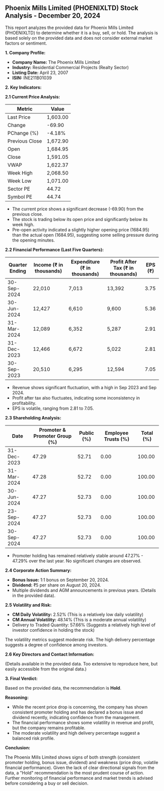 ## Phoenix Mills Limited (PHOENIXLTD) Stock Analysis - December 20, 2024

This report analyzes the provided data for Phoenix Mills Limited (PHOENIXLTD) to determine whether it is a buy, sell, or hold.  The analysis is based solely on the provided data and does not consider external market factors or sentiment.

**1. Company Profile:**

* **Company Name:** The Phoenix Mills Limited
* **Industry:** Residential Commercial Projects (Realty Sector)
* **Listing Date:** April 23, 2007
* **ISIN:** INE211B01039


**2. Key Indicators:**

**2.1 Current Price Analysis:**

| Metric             | Value      |
|----------------------|-------------|
| Last Price          | 1,603.00    |
| Change              | -69.90      |
| PChange (%)         | -4.18%      |
| Previous Close      | 1,672.90    |
| Open                | 1,684.95    |
| Close               | 1,591.05    |
| VWAP                | 1,622.37    |
| Week High           | 2,068.50    |
| Week Low            | 1,071.00    |
| Sector PE           | 44.72       |
| Symbol PE           | 44.74       |


* The current price shows a significant decrease (-69.90) from the previous close.
* The stock is trading below its open price and significantly below its week high.
* Pre-open activity indicated a slightly higher opening price (1684.95) than the actual open (1684.95), suggesting some selling pressure during the opening minutes.


**2.2 Financial Performance (Last Five Quarters):**

| Quarter Ending     | Income (₹ in thousands) | Expenditure (₹ in thousands) | Profit After Tax (₹ in thousands) | EPS (₹) |
|----------------------|--------------------------|-----------------------------|---------------------------------|---------|
| 30-Sep-2024         | 22,010                  | 7,013                       | 13,392                             | 3.75    |
| 30-Jun-2024         | 12,427                  | 6,610                       | 9,600                              | 5.36    |
| 31-Mar-2024         | 12,089                  | 6,352                       | 5,287                              | 2.91    |
| 31-Dec-2023         | 12,466                  | 6,672                       | 5,022                              | 2.81    |
| 30-Sep-2023         | 20,510                  | 6,295                       | 12,594                             | 7.05    |

* Revenue shows significant fluctuation, with a high in Sep 2023 and Sep 2024.
* Profit after tax also fluctuates, indicating some inconsistency in profitability.
* EPS is volatile, ranging from 2.81 to 7.05.


**2.3 Shareholding Analysis:**

| Date       | Promoter & Promoter Group (%) | Public (%) | Employee Trusts (%) | Total (%) |
|------------|-----------------------------|-------------|--------------------|-----------|
| 31-Dec-2023 | 47.29                        | 52.71       | 0.00               | 100.00    |
| 31-Mar-2024 | 47.28                        | 52.72       | 0.00               | 100.00    |
| 30-Jun-2024 | 47.27                        | 52.73       | 0.00               | 100.00    |
| 23-Sep-2024 | 47.27                        | 52.73       | 0.00               | 100.00    |
| 30-Sep-2024 | 47.27                        | 52.73       | 0.00               | 100.00    |

* Promoter holding has remained relatively stable around 47.27% - 47.29% over the last year.  No significant changes are observed.


**2.4 Corporate Action Summary:**

* **Bonus Issue:** 1:1 bonus on September 20, 2024.
* **Dividend:** ₹5 per share on August 20, 2024.
* Multiple dividends and AGM announcements in previous years.  (Details in the provided data).


**2.5 Volatility and Risk:**

* **CM Daily Volatility:** 2.52% (This is a relatively low daily volatility)
* **CM Annual Volatility:** 48.14% (This is a moderate annual volatility)
* Delivery to Traded Quantity: 57.66% (Suggests a relatively high level of investor confidence in holding the stock)

The volatility metrics suggest moderate risk.  The high delivery percentage suggests a degree of confidence among investors.


**2.6 Key Directors and Contact Information:**

(Details available in the provided data.  Too extensive to reproduce here, but easily accessible from the original data.)


**3. Final Verdict:**

Based on the provided data, the recommendation is **Hold**.

**Reasoning:**

* While the recent price drop is concerning, the company has shown consistent promoter holding and has declared a bonus issue and dividend recently, indicating confidence from the management.
* The financial performance shows some volatility in revenue and profit, but the company remains profitable.
* The moderate volatility and high delivery percentage suggest a balanced risk profile.

**Conclusion:**

The Phoenix Mills Limited shows signs of both strength (consistent promoter holding, bonus issue, dividend) and weakness (price drop, volatile financial performance).  Given the lack of clear directional signals from the data, a "Hold" recommendation is the most prudent course of action.  Further monitoring of financial performance and market trends is advised before considering a buy or sell decision.
